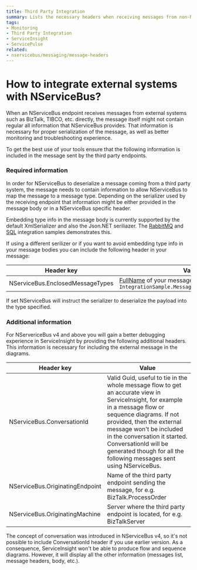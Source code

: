 ```yaml
---
title: Third Party Integration
summary: Lists the necessary headers when receiving messages from non-NSB endpoints for better monitoring.
tags:
- Monitoring
- Third Party Integration
- ServiceInsight
- ServicePulse
related:
- nservicebus/messaging/message-headers
---
```


# How to integrate external systems with NServiceBus?

When an NServiceBus endpoint receives messages from external systems such as BizTalk, TIBCO, etc. directly, the message itself might not contain regular all information that NServiceBus provides. That information is necessary for proper serialization of the message, as well as better monitoring and troubleshooting experience.

To get the best use of your tools ensure that the following information is included in the message sent by the third party endpoints. 

### Required information

In order for NServiceBus to deserialize a message coming from a third party system, the message needs to contain information to allow NServiceBus to map the message to a message type. Depending on the serializer used by the receiving endpoint that information might be either provided in the message body or in a NServiceBus specific header.

Embedding type info in the message body is currently supported by the default XmlSerializer and also the Json.NET seriliazer. The [RabbitMQ](/samples/rabbitmq/native-integration/) and [SQL](/samples/sqltransport/native-integration/) integration samples demonstrates this.

If using a different serilizer or if you want to avoid embedding type info in your message bodies you can include the following header in your message:

Header key  | Value
------------- | -------------
NServiceBus.EnclosedMessageTypes  | [FullName](https://msdn.microsoft.com/en-us/library/system.type.fullname) of your message type, e.g. `IntegrationSample.Messages.Commands.ProcessOrder`

If set NServiceBus will instruct the serializer to deserialize the payload into the type specified.

### Additional information 

For NServericeBus v4 and above you will gain a better debugging experience in ServiceInsight by providing the following additional headers. This information is necessary for including the external message in the diagrams.

Header key  | Value
------------- | -------------
NServiceBus.ConversationId  | Valid Guid, useful to tie in the whole message flow to get an accurate view in ServiceInsight, for example in a message flow or sequence diagrams. If not provided, then the external message won't be included in the conversation it started. ConversationId will be generated though for all the following messages sent using NServiceBus.
NServiceBus.OriginatingEndpoint  | Name of the third party endpoint sending the message, for e.g. BizTalk.ProcessOrder
NServiceBus.OriginatingMachine  | Server where the third party endpoint is located, for e.g. BizTalkServer

The concept of conversation was introduced in NServiceBus v4, so it's not possible to include ConversationId header if you use earlier version. As a consequence, ServiceInsight won't be able to produce flow and sequence diagrams. However, it will display all the other information (messages list, message headers, body, etc.).